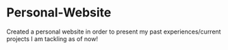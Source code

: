 # Personal-Website
Created a personal website in order to present my past experiences/current projects I am tackling as of now!
